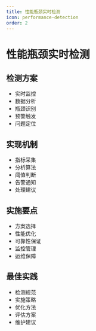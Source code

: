 ```yaml
---
title: 性能瓶颈实时检测
icon: performance-detection
order: 2
---
```


# 性能瓶颈实时检测

## 检测方案
- 实时监控
- 数据分析
- 瓶颈识别
- 预警触发
- 问题定位

## 实现机制
- 指标采集
- 分析算法
- 阈值判断
- 告警通知
- 处理建议

## 实施要点
- 方案选择
- 性能优化
- 可靠性保证
- 监控管理
- 运维保障

## 最佳实践
- 检测规范
- 实施策略
- 优化方法
- 评估方案
- 维护建议
